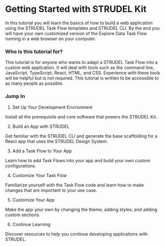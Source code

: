 # Getting Started with STRUDEL Kit

In this tutorial you will learn the basics of how to build a web application using the STRUDEL Task Flow templates and STRUDEL CLI. By the end you will have your own customized version of the Explore Data Task Flow running in a web browser on your computer.

### Who is this tutorial for?

This tutorial is for anyone who wants to adapt a STRUDEL Task Flow into a custom web application. It will deal with tools such as the command line, JavaScript, TypeScript, React, HTML, and CSS. Experience with these tools will be helpful but is not required. This tutorial is written to be accessible to as many people as possible.

### Jump In

1. Set Up Your Development Environment

Install all the prerequisite and core software that powers the STRUDEL Kit. 

2. Build an App with STRUDEL

Get familiar with the STRUDEL CLI and generate the base scaffolding for a React app that uses the STRUDEL Design System.

3. Add a Task Flow to Your App

Learn how to add Task Flows into your app and build your own custom configurations.

4. Customize Your Task Flow

Familiarize yourself with the Task Flow code and learn how to make changes that are important to your use case.

5. Customize Your App

Make the app your own by changing the theme, adding styles, and adding custom sections.

6. Continue Learning

Discover resources to help you continue developing applications with STRUDEL.